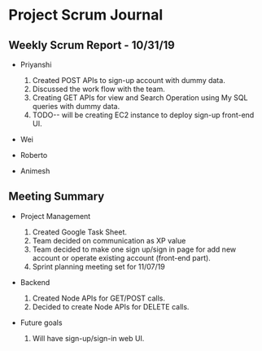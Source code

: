 # Project Scrum Journal

## Weekly Scrum Report - 10/31/19

* Priyanshi
  1. Created POST APIs to sign-up account with dummy data.
  2. Discussed the work flow with the team.
  3. Creating GET APIs for view and Search Operation using My SQL queries with dummy data.
  4. TODO-- will be creating EC2 instance to deploy sign-up front-end UI.

* Wei


* Roberto

* Animesh

## Meeting Summary

* Project Management
  1. Created Google Task Sheet.
  2. Team decided on communication as XP value
  3. Team decided to make one sign up/sign in page for add new account or operate existing account (front-end part). 
  4. Sprint planning meeting set for 11/07/19
* Backend
  1. Created Node APIs for GET/POST calls.
  2. Decided to create Node APIs for DELETE calls.
  
* Future goals
  1. Will have sign-up/sign-in web UI.
 
